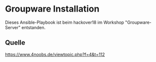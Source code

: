 # Groupware Installation

Dieses Ansible-Playbook ist beim hackover18 im Workshop "Groupware-Server" entstanden.

## Quelle
https://www.4noobs.de/viewtopic.php?f=4&t=112
